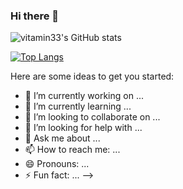 ### Hi there 👋

![vitamin33's GitHub stats](https://github-readme-stats.vercel.app/api?username=vitamin33&hide=contribs,prs)

[![Top Langs](https://github-readme-stats.vercel.app/api/top-langs/?username=vitamin33)](https://github.com/vitamin33/github-readme-stats)

Here are some ideas to get you started:

- 🔭 I’m currently working on ...
- 🌱 I’m currently learning ...
- 👯 I’m looking to collaborate on ...
- 🤔 I’m looking for help with ...
- 💬 Ask me about ...
- 📫 How to reach me: ...
- 😄 Pronouns: ...
- ⚡ Fun fact: ...
-->
